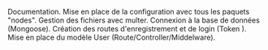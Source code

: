 Documentation. 
Mise en place de la configuration avec tous les paquets "nodes".
Gestion des fichiers avec  multer.
Connexion à la base de données (Mongoose). 
Création des routes d'enregistrement et de login (Token ).
Mise en place du modèle User (Route/Controller/Middelware).
